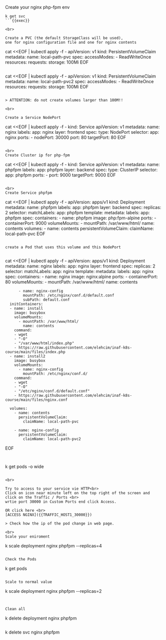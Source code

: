
Create your nginx php-fpm env

```
k get svc
```{{exec}}

<br>

Create a PVC (the default StorageClass will be used),
one for nginx configuration file and one for nginx contents

```
cat <<EOF | kubectl apply -f -
apiVersion: v1
kind: PersistentVolumeClaim
metadata:
  name: local-path-pvc
spec:
  accessModes:
    - ReadWriteOnce
  resources:
    requests:
      storage: 100Mi
EOF
```{{exec}}

```
cat <<EOF | kubectl apply -f -
apiVersion: v1
kind: PersistentVolumeClaim
metadata:
  name: local-path-pvc2
spec:
  accessModes:
    - ReadWriteOnce
  resources:
    requests:
      storage: 100Mi
EOF
```{{exec}}

> ATTENTION: do not create volumes larger than 100M!!

<br>

Create a Service NodePort

```
cat <<EOF | kubectl apply -f -
kind: Service 
apiVersion: v1 
metadata:
  name: nginx
  labels:
    app: nginx
    layer: frontend
spec:
  type: NodePort
  selector:
    app: nginx
  ports:
    - nodePort: 30000
      port: 80
      targetPort: 80
EOF
```{{exec}}

<br>
Create Cluster ip for php-fpm

```
cat <<EOF | kubectl apply -f -
kind: Service 
apiVersion: v1 
metadata:
  name: phpfpm
  labels:
    app: phpfpm
    layer: backend
spec:
  type: ClusterIP
  selector:
    app: phpfpm
  ports:
    - port: 9000
      targetPort: 9000
EOF
```{{exec}}

<br>
Create Service phpfpm

```
cat <<EOF | kubectl apply -f -
apiVersion: apps/v1
kind: Deployment
metadata:
  name: phpfpm
  labels:
    app: phpfpm
    layer: backend
spec:
  replicas: 2
  selector:
    matchLabels:
      app: phpfpm
  template:
    metadata:
      labels:
        app: phpfpm
    spec:
      containers:
        - name: phpfpm
          image: php:fpm-alpine
          ports:
            - containerPort: 9000
          volumeMounts:
            - mountPath: /var/www/html/
              name: contents
      volumes:
        - name: contents
          persistentVolumeClaim:
            claimName: local-path-pvc
EOF
```{{exec}}

create a Pod that uses this volume and this NodePort


```
cat <<EOF | kubectl apply -f -
apiVersion: apps/v1
kind: Deployment
metadata:
  name: nginx
  labels:
    app: nginx
    layer: frontend
spec:
  replicas: 2
  selector:
    matchLabels:
      app: nginx
  template:
    metadata:
      labels:
        app: nginx
    spec:
      containers:
      - name: nginx
        image: nginx:alpine
        ports:
          - containerPort: 80
        volumeMounts:
          - mountPath: /var/www/html/
            name: contents
                
          - name: nginx-config
            mountPath: /etc/nginx/conf.d/default.conf
            subPath: default.conf
      initContainers:
      - name: install
        image: busybox
        volumeMounts:
          - mountPath: /var/www/html/
            name: contents
        command:
        - wget
        - "-O"
        - "/var/www/html/index.php"
        - https://raw.githubusercontent.com/elehcim/inaf-k8s-course/main/files/index.php
      - name: install2
        image: busybox
        volumeMounts:
          - name: nginx-config
            mountPath: /etc/nginx/conf.d/
        command:
        - wget
        - "-O"
        - "/etc/nginx/conf.d/default.conf"
        - https://raw.githubusercontent.com/elehcim/inaf-k8s-course/main/files/nginx.conf
                
      volumes:
        - name: contents
          persistentVolumeClaim:
            claimName: local-path-pvc
                
        - name: nginx-config
          persistentVolumeClaim:
            claimName: local-path-pvc2
EOF
```{{exec}}


```
k get pods -o wide
```{{exec}}

<br>

Try to access to your service vie HTTP<br>
Click on icon near minute left on the top right of the screen and click on the Traffic / Ports <br>
wrtie port 30000 in Custom Ports end click Access.

OR click here <br>
[ACCESS NGINX]({{TRAFFIC_HOST1_30000}})

> Check how the ip of the pod change in web page.

<br>
Scale your eniroment

```
k scale deployment nginx phpfpm --replicas=4
```{{exec}}

Check the Pods

```
k get pods
```{{exec}}

Scale to normal value

```
k scale deployment nginx phpfpm --replicas=2
```{{exec}}


Clean all

```
k delete deployment nginx phpfpm
```{{exec}}

```
k delete svc nginx phpfpm
```{{exec}}
